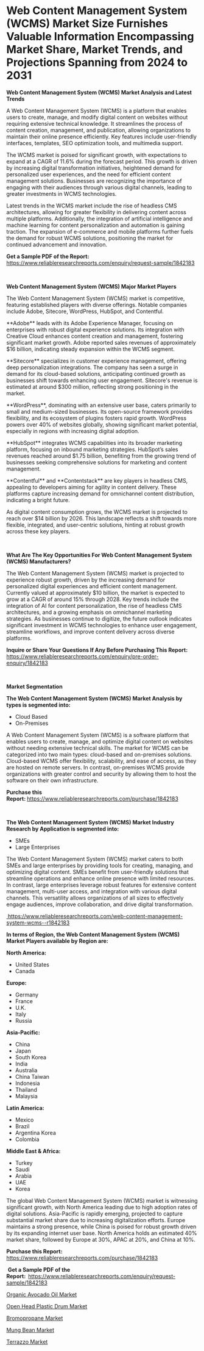 <p><h1>Web Content Management System (WCMS) Market Size Furnishes Valuable Information Encompassing Market Share, Market Trends, and Projections Spanning from 2024 to 2031</h1></p><p><strong>Web Content Management System (WCMS) Market Analysis and Latest Trends</strong></p>
<p><p>A Web Content Management System (WCMS) is a platform that enables users to create, manage, and modify digital content on websites without requiring extensive technical knowledge. It streamlines the process of content creation, management, and publication, allowing organizations to maintain their online presence efficiently. Key features include user-friendly interfaces, templates, SEO optimization tools, and multimedia support.</p><p>The WCMS market is poised for significant growth, with expectations to expand at a CAGR of 11.6% during the forecast period. This growth is driven by increasing digital transformation initiatives, heightened demand for personalized user experiences, and the need for efficient content management solutions. Businesses are recognizing the importance of engaging with their audiences through various digital channels, leading to greater investments in WCMS technologies. </p><p>Latest trends in the WCMS market include the rise of headless CMS architectures, allowing for greater flexibility in delivering content across multiple platforms. Additionally, the integration of artificial intelligence and machine learning for content personalization and automation is gaining traction. The expansion of e-commerce and mobile platforms further fuels the demand for robust WCMS solutions, positioning the market for continued advancement and innovation.</p></p>
<p><strong>Get a Sample PDF of the Report:&nbsp;</strong> <a href="https://www.reliableresearchreports.com/enquiry/request-sample/1842183?utm_campaign=1677&utm_medium=2&utm_source=Github&utm_content=ia&utm_term=16102024&utm_id=web-content-management-system-wcms">https://www.reliableresearchreports.com/enquiry/request-sample/1842183</a></p>
<p>&nbsp;</p>
<p><strong>Web Content Management System (WCMS) Major Market Players</strong></p>
<p><p>The Web Content Management System (WCMS) market is competitive, featuring established players with diverse offerings. Notable companies include Adobe, Sitecore, WordPress, HubSpot, and Contentful.</p><p>**Adobe** leads with its Adobe Experience Manager, focusing on enterprises with robust digital experience solutions. Its integration with Creative Cloud enhances content creation and management, fostering significant market growth. Adobe reported sales revenues of approximately $16 billion, indicating steady expansion within the WCMS segment.</p><p>**Sitecore** specializes in customer experience management, offering deep personalization integrations. The company has seen a surge in demand for its cloud-based solutions, anticipating continued growth as businesses shift towards enhancing user engagement. Sitecore's revenue is estimated at around $300 million, reflecting strong positioning in the market.</p><p>**WordPress**, dominating with an extensive user base, caters primarily to small and medium-sized businesses. Its open-source framework provides flexibility, and its ecosystem of plugins fosters rapid growth. WordPress powers over 40% of websites globally, showing significant market potential, especially in regions with increasing digital adoption.</p><p>**HubSpot** integrates WCMS capabilities into its broader marketing platform, focusing on inbound marketing strategies. HubSpot’s sales revenues reached around $1.75 billion, benefiting from the growing trend of businesses seeking comprehensive solutions for marketing and content management.</p><p>**Contentful** and **Contentstack** are key players in headless CMS, appealing to developers aiming for agility in content delivery. These platforms capture increasing demand for omnichannel content distribution, indicating a bright future.</p><p>As digital content consumption grows, the WCMS market is projected to reach over $14 billion by 2026. This landscape reflects a shift towards more flexible, integrated, and user-centric solutions, hinting at robust growth across these key players.</p></p>
<p>&nbsp;</p>
<p><strong>What Are The Key Opportunities For Web Content Management System (WCMS) Manufacturers?</strong></p>
<p><p>The Web Content Management System (WCMS) market is projected to experience robust growth, driven by the increasing demand for personalized digital experiences and efficient content management. Currently valued at approximately $10 billion, the market is expected to grow at a CAGR of around 15% through 2028. Key trends include the integration of AI for content personalization, the rise of headless CMS architectures, and a growing emphasis on omnichannel marketing strategies. As businesses continue to digitize, the future outlook indicates significant investment in WCMS technologies to enhance user engagement, streamline workflows, and improve content delivery across diverse platforms.</p></p>
<p><strong>Inquire or Share Your Questions If Any Before Purchasing This Report:</strong> <a href="https://www.reliableresearchreports.com/enquiry/pre-order-enquiry/1842183?utm_campaign=1677&utm_medium=2&utm_source=Github&utm_content=ia&utm_term=16102024&utm_id=web-content-management-system-wcms">https://www.reliableresearchreports.com/enquiry/pre-order-enquiry/1842183</a></p>
<p>&nbsp;</p>
<p><strong>Market Segmentation</strong></p>
<p><strong>The Web Content Management System (WCMS) Market Analysis by types is segmented into:</strong></p>
<p><ul><li>Cloud Based</li><li>On-Premises</li></ul></p>
<p><p>A Web Content Management System (WCMS) is a software platform that enables users to create, manage, and optimize digital content on websites without needing extensive technical skills. The market for WCMS can be categorized into two main types: cloud-based and on-premises solutions. Cloud-based WCMS offer flexibility, scalability, and ease of access, as they are hosted on remote servers. In contrast, on-premises WCMS provide organizations with greater control and security by allowing them to host the software on their own infrastructure.</p></p>
<p><strong>Purchase this Report:&nbsp;</strong><a href="https://www.reliableresearchreports.com/purchase/1842183?utm_campaign=1677&utm_medium=2&utm_source=Github&utm_content=ia&utm_term=16102024&utm_id=web-content-management-system-wcms">https://www.reliableresearchreports.com/purchase/1842183</a></p>
<p>&nbsp;</p>
<p><strong>The Web Content Management System (WCMS) Market Industry Research by Application is segmented into:</strong></p>
<p><ul><li>SMEs</li><li>Large Enterprises</li></ul></p>
<p><p>The Web Content Management System (WCMS) market caters to both SMEs and large enterprises by providing tools for creating, managing, and optimizing digital content. SMEs benefit from user-friendly solutions that streamline operations and enhance online presence with limited resources. In contrast, large enterprises leverage robust features for extensive content management, multi-user access, and integration with various digital channels. This versatility allows organizations of all sizes to effectively engage audiences, improve collaboration, and drive digital transformation.</p></p>
<p><a href="https://www.reliableresearchreports.com/web-content-management-system-wcms--r1842183?utm_campaign=1677&utm_medium=2&utm_source=Github&utm_content=ia&utm_term=16102024&utm_id=web-content-management-system-wcms">&nbsp;https://www.reliableresearchreports.com/web-content-management-system-wcms--r1842183</a></p>
<p><strong>In terms of Region, the Web Content Management System (WCMS) Market Players available by Region are:</strong></p>
<p>
    <p> <strong> North America: </strong>
        <ul>
            <li>United States</li>
            <li>Canada</li>
        </ul>
        </p> 
    <p> <strong> Europe: </strong>
        <ul>
            <li>Germany</li>
            <li>France</li>
            <li>U.K.</li>
            <li>Italy</li>
            <li>Russia</li>
        </ul>
        </p> 
    <p> <strong> Asia-Pacific: </strong>
        <ul>
            <li>China</li>
            <li>Japan</li>
            <li>South Korea</li>
            <li>India</li>
            <li>Australia</li>
            <li>China Taiwan</li>
            <li>Indonesia</li>
            <li>Thailand</li>
            <li>Malaysia</li>
        </ul>
        </p> 
    <p> <strong> Latin America: </strong>
        <ul>
            <li>Mexico</li>
            <li>Brazil</li>
            <li>Argentina Korea</li>
            <li>Colombia</li>
        </ul>
        </p> 
    <p> <strong> Middle East & Africa: </strong>
        <ul>
            <li>Turkey</li>
            <li>Saudi</li>
            <li>Arabia</li>
            <li>UAE</li>
            <li>Korea</li>
        </ul>
    </p>
    </p>
<p><p>The global Web Content Management System (WCMS) market is witnessing significant growth, with North America leading due to high adoption rates of digital solutions. Asia-Pacific is rapidly emerging, projected to capture substantial market share due to increasing digitalization efforts. Europe maintains a strong presence, while China is poised for robust growth driven by its expanding internet user base. North America holds an estimated 40% market share, followed by Europe at 30%, APAC at 20%, and China at 10%.</p></p>
<p><strong>Purchase this Report: </strong><a href="https://www.reliableresearchreports.com/purchase/1842183?utm_campaign=1677&utm_medium=2&utm_source=Github&utm_content=ia&utm_term=16102024&utm_id=web-content-management-system-wcms">https://www.reliableresearchreports.com/purchase/1842183</a></p>
<p>&nbsp;<strong>Get a Sample PDF of the Report:&nbsp;&nbsp;</strong><a href="https://www.reliableresearchreports.com/enquiry/request-sample/1842183?utm_campaign=1677&utm_medium=2&utm_source=Github&utm_content=ia&utm_term=16102024&utm_id=web-content-management-system-wcms">https://www.reliableresearchreports.com/enquiry/request-sample/1842183</a></p>
<p><strong></strong></p>
<p><p><a href="https://www.linkedin.com/pulse/organic-avocado-oil-market-segmentation-in-depth-analysis-gxpoc?utm_campaign=1677&utm_medium=2&utm_source=Github&utm_content=ia&utm_term=16102024&utm_id=web-content-management-system-wcms">Organic Avocado Oil Market</a></p><p><a href="https://www.linkedin.com/pulse/global-open-head-plastic-drum-market-size-trends-analysis-regional-uaqgc?utm_campaign=1677&utm_medium=2&utm_source=Github&utm_content=ia&utm_term=16102024&utm_id=web-content-management-system-wcms">Open Head Plastic Drum Market</a></p><p><a href="https://www.linkedin.com/pulse/bromopropane-market-outlook-current-assessment-future-projections-cqcec?utm_campaign=1677&utm_medium=2&utm_source=Github&utm_content=ia&utm_term=16102024&utm_id=web-content-management-system-wcms">Bromopropane Market</a></p><p><a href="https://www.linkedin.com/pulse/mung-bean-revenue-growth-report-2024-2031-insightra-ncktf?utm_campaign=1677&utm_medium=2&utm_source=Github&utm_content=ia&utm_term=16102024&utm_id=web-content-management-system-wcms">Mung Bean Market</a></p><p><a href="https://www.linkedin.com/pulse/pioneering-growth-analyzing-global-terrazzo-market-dynamics-utivc?utm_campaign=1677&utm_medium=2&utm_source=Github&utm_content=ia&utm_term=16102024&utm_id=web-content-management-system-wcms">Terrazzo Market</a></p></p>